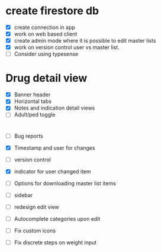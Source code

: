 # create firestore db
- [x] create connection in app 
- [x] work on web based client
- [x] create admin mode where it is possible to edit master lists
- [x] work on version control user vs master list.
- [ ] Consider using typesense

# Drug detail view
- [x] Banner header
- [x] Horizontal tabs
- [x] Notes and indication detail views
- [ ] Adult/ped toggle

# 
- [ ] Bug reports
- [x] Timestamp and user for changes
- [ ] version control
- [x] indicator for user changed item

- [ ] Options for downloading master list items
- [ ] sidebar
- [ ] redesign edit view
- [ ] Autocomplete categories upon edit
- [ ] Fix custom icons
- [ ] Fix discrete steps on weight input


